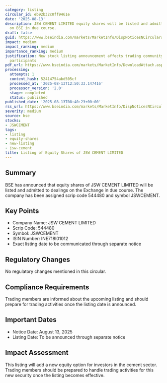 ```yaml
---
category: listing
circular_id: eb92b32c0ff9461e
date: '2025-08-13'
description: JSW CEMENT LIMITED equity shares will be listed and admitted to dealings
  on BSE in due course.
draft: false
guid: https://www.bseindia.com/markets/MarketInfo/DispNoticesNCirculars.aspx?Noticeid={168654AB-DEC7-43DB-8761-EE464DC504C2}&noticeno=20250813-13&dt=08/13/2025&icount=13&totcount=46&flag=0
impact: medium
impact_ranking: medium
importance_ranking: medium
justification: New stock listing announcement affects trading community and market
  participants
pdf_url: https://www.bseindia.com/markets/MarketInfo/DownloadAttach.aspx?id=20250813-13&attachedId=
processing:
  attempts: 1
  content_hash: 52414754abd505cf
  processed_at: '2025-08-13T12:50:33.147416'
  processor_version: '2.0'
  stage: completed
  status: published
published_date: '2025-08-13T08:40:23+00:00'
rss_url: https://www.bseindia.com/markets/MarketInfo/DispNoticesNCirculars.aspx?Noticeid={168654AB-DEC7-43DB-8761-EE464DC504C2}&noticeno=20250813-13&dt=08/13/2025&icount=13&totcount=46&flag=0
severity: medium
source: bse
stocks:
- JSWCEMENT
tags:
- listing
- equity-shares
- new-listing
- jsw-cement
title: Listing of Equity Shares of JSW CEMENT LIMITED
---
```


## Summary

BSE has announced that equity shares of JSW CEMENT LIMITED will be listed and admitted to dealings on the Exchange in due course. The company has been assigned scrip code 544480 and symbol JSWCEMENT.

## Key Points

- Company Name: JSW CEMENT LIMITED
- Scrip Code: 544480
- Symbol: JSWCEMENT
- ISIN Number: INE718I01012
- Exact listing date to be communicated through separate notice

## Regulatory Changes

No regulatory changes mentioned in this circular.

## Compliance Requirements

Trading members are informed about the upcoming listing and should prepare for trading activities once the listing date is announced.

## Important Dates

- Notice Date: August 13, 2025
- Listing Date: To be announced through separate notice

## Impact Assessment

This listing will add a new equity option for investors in the cement sector. Trading members should be prepared to handle trading activities for this new security once the listing becomes effective.